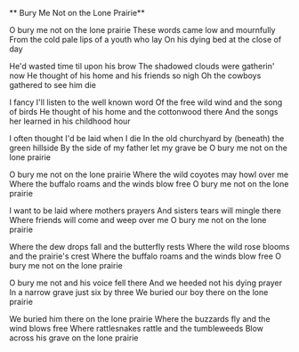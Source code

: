 ** Bury Me Not on the Lone Prairie**

O bury me not on the lone prairie
These words came low and mournfully
From the cold pale lips of a youth who lay
On his dying bed at the close of day

He'd wasted time til upon his brow
The shadowed clouds were gatherin' now
He thought of his home and his friends so nigh
Oh the cowboys gathered to see him die

I fancy I'll listen to the well known word
Of the free wild wind and the song of birds
He thought of his home and the cottonwood there
And the songs her learned in his childhood hour

I often thought I'd be laid when I die
In the old churchyard by (beneath) the green hillside
By the side of my father let my grave be
O bury me not on the lone prairie

O bury me not on the lone prairie
Where the wild coyotes may howl over me
Where the buffalo roams and the winds blow free
O bury me not on the lone prairie

I want to be laid where mothers prayers
And sisters tears will mingle there
Where friends will come and weep over me
O bury me not on the lone prairie

Where the dew drops fall and the butterfly rests
Where the wild rose blooms and the prairie's crest
Where the buffalo roams and the winds blow free
O bury me not on the lone prairie

O bury me not and his voice fell there
And we heeded not his dying prayer
In a narrow grave just six by three
We buried our boy there on the lone prairie

We buried him there on the lone prairie
Where the buzzards fly and the wind blows free
Where rattlesnakes rattle and the tumbleweeds
Blow across his grave on the lone prairie
